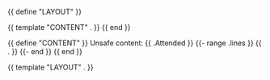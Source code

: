 {{ define "LAYOUT" }}

<html>
<body>
{{ template "CONTENT" . }}
</body>
</html>
{{ end }}

{{ define "CONTENT" }}
Unsafe content: {{ .Attended }}
{{- range .lines }}
{{ . }}
{{- end }}
{{ end }}

{{ template "LAYOUT" . }}

<!-- {{- range .lines}}
{{.}}
{{end}} -->
